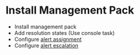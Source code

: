 # Install Management Pack

- Install management pack
- Add resolution states (Use console task)
- Configure [alert assignment](.\Alert%20Assignment.md)
- Configure [alert escalation](.\Alert%20Escalation.md)
